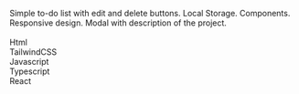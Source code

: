 Simple to-do list with edit and delete buttons. Local Storage. Components. Responsive design. Modal with description of the project.<br/>
<br/>
Html<br/>TailwindCSS<br/>Javascript<br/>Typescript<br/>React
